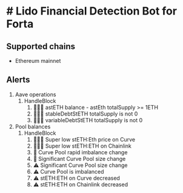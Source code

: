 # # Lido Financial Detection Bot for Forta

## Supported chains

- Ethereum mainnet

## Alerts

1. Aave operations
   1. HandleBlock
      1. 🚨🚨🚨 astETH balance - astEth totalSupply >= 1ETH
      2. 🚨🚨🚨 stableDebtStETH totalSupply is not 0
      3. 🚨🚨🚨 variableDebtStETH totalSupply is not 0
2. Pool balances
   1. HandleBlock
      1. 🚨🚨🚨 Super low stETH:Eth price on Curve
      2. 🚨🚨🚨 Super low stETH:ETH on Chainlink
      3. 🚨 Curve Pool rapid imbalance change
      4. 🚨️ Significant Curve Pool size change
      5. ⚠️ Significant Curve Pool size change
      6. ⚠️ Curve Pool is imbalanced
      7. ⚠️ stETH:ETH on Curve decreased
      8. ⚠️ stETH:ETH on Chainlink decreased
